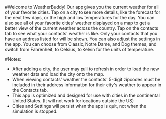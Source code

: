 #Welcome to WeatherBuddy!
Our app gives you the current weather for all of your favorite cities. Tap on a city to see more details, like the forecast for the next few days, or the high and low temperatures for the day. You can also see all of your favorite cities' weather displayed on a map to get a better view of the current weather across the country. Tap on the contacts tab to see what your contacts' weather is like. Only your contacts that you have an address listed for will be shown. You can also adjust the settings in the app. You can choose from Classic, Notre Dame, and Dog themes, and switch from Fahrenheit, to Celsius, to Kelvin for the units of temperature.

#Notes:
* After adding a city, the user may pull to refresh in order to load the new weather data and load the city onto the map.
* When viewing contacts' weather the contacts' 5-digit zipcodes must be included in their address information for their city's weather to appear in the Contacts tab.
* This app is optimized and designed for use with cities in the continental United States. (It will not work for locations outside the US)
* Cities and Settings will persist when the app is quit, not when the simulation is stopped.
